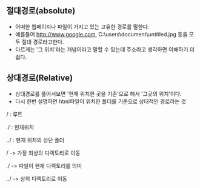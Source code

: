 ## 절대경로(absolute)

- 어떠한 웹페이지나 파일이 가지고 있는 고유한 경로를 말한다.
- 예를들어 http://www.google.com, C:\users\document\untitled.jpg 등을 모두 절대 경로라고한다.
- 다르게는 '그 위치'라는 개념이라고 말할 수 있는데 주소라고 생각하면 이해하기 더 쉽다.



## 상대경로(Relative)

- 상대경로를 풀어서보면 '현재 위치한 곳을 기준'으로 해서 '그곳의 위치'이다.
- 다시 한번 설명하면 html파일이 위치한 폴더를 기준으로 상대적인 경로라는 것



/ : 루트

./ : 현재위치

../ : 현재 위치의 상단 폴더

/ -> 가장 최상의 디렉토리로 이동

./ -> 파일이 현재 디렉토리를 의미

../ -> 상위 디렉토리로 이동




